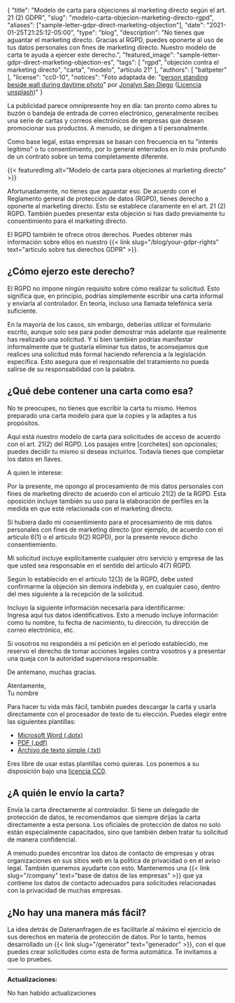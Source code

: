 {
    "title": "Modelo de carta para objeciones al marketing directo según el art. 21 (2) GDPR",
    "slug": "modelo-carta-objecion-marketing-directo-rgpd",
    "aliases": ["sample-letter-gdpr-direct-marketing-objection"],
    "date": "2021-01-25T21:25:12-05:00",
    "type": "blog",
    "description": "No tienes que aguantar el marketing directo. Gracias al RGPD, puedes oponerte al uso de tus datos personales con fines de marketing directo. Nuestro modelo de carta te ayuda a ejercer este derecho.",
    "featured_image": "sample-letter-gdpr-direct-marketing-objection-es",
    "tags": [ "rgpd", "objeción contra el marketing directo", "carta", "modelo", "artículo 21" ],
    "authors": [ "baltpeter" ],
    "license": "cc0-10",
    "notices": "Foto adaptada de: \"[person standing beside wall during daytime photo](https://unsplash.com/photos/ZO_tXe8Tinw)\" por [Jonalyn San Diego](https://unsplash.com/@sandiejo) ([Licencia unsplash](https://unsplash.com/license))"
}

La publicidad parece omnipresente hoy en día: tan pronto como abres tu buzón o bandeja de entrada de correo electrónico, generalmente recibes una serie de cartas y correos electrónicos de empresas que desean promocionar sus productos. A menudo, se dirigen a tí personalmente.

Como base legal, estas empresas se basan con frecuencia en tu "interés legítimo" o tu consentimiento, por lo general enterrados en lo más profundo de un contrato sobre un tema completamente diferente.

{{< featuredImg alt="Modelo de carta para objeciones al marketing directo" >}}

Afortunadamente, no tienes que aguantar eso. De acuerdo con el Reglamento general de protección de datos (RGPD), tienes derecho a oponerte al marketing directo. Esto se establece claramente en el art. 21 (2) RGPD. También puedes presentar esta objeción si has dado previamente tu consentimiento para el marketing directo.

El RGPD también te ofrece otros derechos. Puedes obtener más información sobre ellos en nuestro {{< link slug="/blog/your-gdpr-rights" text="artículo sobre tus derechos GDPR" >}}.

## ¿Cómo ejerzo este derecho?

El RGPD no impone ningún requisito sobre cómo realizar tu solicitud. Esto significa que, en principio, podrías simplemente escribir una carta informal y enviarla al controlador. En teoría, incluso una llamada telefónica sería suficiente.

En la mayoría de los casos, sin embargo, deberías utilizar el formulario escrito, aunque solo sea para poder demostrar más adelante que realmente has realizado una solicitud. Y si bien también podrías manifestar informalmente que te gustaría eliminar tus datos, te aconsejamos que realices una solicitud más formal haciendo referencia a la legislación específica. Esto asegura que el responsable del tratamiento no pueda salirse de su responsabilidad con la palabra.

## ¿Qué debe contener una carta como esa?

No te preocupes, no tienes que escribir la carta tu mismo. Hemos preparado una carta modelo para que la copies y la adaptes a tus propósitos.

Aquí está nuestro modelo de carta para solicitudes de acceso de acuerdo con el art. 21(2) del RGPD. Los pasajes entre [corchetes] son opcionales; puedes decidir tu mismo si deseas incluirlos. Todavía tienes que completar los datos en <span class="blog-letter-fill-in">llaves</span>.

<div class="blog-letter">
<p>A quien le interese:</p>

<p>Por la presente, me opongo al procesamiento de mis datos personales con fines de marketing directo de acuerdo con el artículo 21(2) de la RGPD.  Esta oposición incluye también su uso para la elaboración de perfiles en la medida en que esté relacionada con el marketing directo.</p>

<p>Si hubiera dado mi consentimiento para el procesamiento de mis datos personales con fines de marketing directo (por ejemplo, de acuerdo con el artículo 6(1) o el artículo 9(2) RGPD), por la presente revoco dicho consentiemiento.</p>

<p>Mi solicitud incluye explícitamente cualquier otro servicio y empresa de las que usted sea responsable en el sentido del artículo 4(7) RGPD.</p>

<p>Según lo establecido en el artículo 12(3) de la RGPD, debe usted confirmarme la objeción sin demora indebida y, en cualquier caso, dentro del mes siguiente a la recepción de la solicitud.</p>

<p>Incluyo la siguiente información necesaria para identificarme:<br>
<span class="blog-letter-fill-in">Ingresa aquí tus datos identificativos. Esto a menudo incluye información como tu nombre, tu fecha de nacimiento, tu dirección, tu dirección de correo electrónico, etc.</span></p>

<p>Si vosotros no respondéis a mi petición en el periodo establecido, me reservo el derecho de tomar acciones legales contra vosotros y a presentar una queja con la autoridad supervisora responsable.</p>

<p>De antemano, muchas gracias. </p>

<p>Atentamente,<br>
<span class="blog-letter-fill-in">Tu nombre</span></p>
</div>

Para hacer tu vida más fácil, también puedes descargar la carta y usarla directamente con el procesador de texto de tu elección. Puedes elegir entre las siguientes plantillas:

* [Microsoft Word (.dotx)](/downloads/modelo-carta-rgpd-objecion-datos.docx)
* [PDF (.pdf)](/downloads/modelo-carta-rgpd-objecion-datos.pdf)
* [Archivo de texto simple (.txt)](/downloads/modelo-carta-rgpd-objecion-datos.txt)

Eres libre de usar estas plantillas como quieras. Los ponemos a su disposición bajo una [licencia CC0](https://creativecommons.org/publicdomain/zero/1.0/).

## ¿A quién le envío la carta?

Envía la carta directamente al controlador. Si tiene un delegado de protección de datos, te recomendamos que siempre dirijas la carta directamente a esta persona. Los oficiales de protección de datos no solo están especialmente capacitados, sino que también deben tratar tu solicitud de manera confidencial.

A menudo puedes encontrar los datos de contacto de empresas y otras organizaciones en sus sitios web en la política de privacidad o en el aviso legal. También queremos ayudarte con esto. Mantenemos una {{< link slug="/company" text="base de datos de las empresas" >}} que ya contiene los datos de contacto adecuados para solicitudes relacionadas con la privacidad de muchas empresas.

## ¿No hay una manera más fácil?

La idea detrás de Datenanfragen.de es facilitarle al máximo el ejercicio de sus derechos en materia de protección de datos. Por lo tanto, hemos desarrollado un {{< link slug="/generator" text="generador" >}}, con el que puedes crear solicitudes como esta de forma automática. Te invitamos a que lo pruebes.

---

**Actualizaciones:**

No han habido actualizaciones
